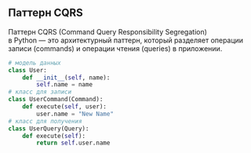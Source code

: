 ## Паттерн CQRS
Паттерн CQRS (Command Query Responsibility Segregation) <br />
в&nbsp;Python&nbsp;&mdash; это архитектурный паттерн, который разделяет операции записи (commands) и&nbsp;операции чтения (queries) в&nbsp;приложении.

```Python
# модель данных
class User:
    def __init__(self, name):
        self.name = name
# класс для записи
class UserCommand(Command):
    def execute(self, user):
        user.name = "New Name"
# класс для получения
class UserQuery(Query):
    def execute(self):
        return self.user.name
```
